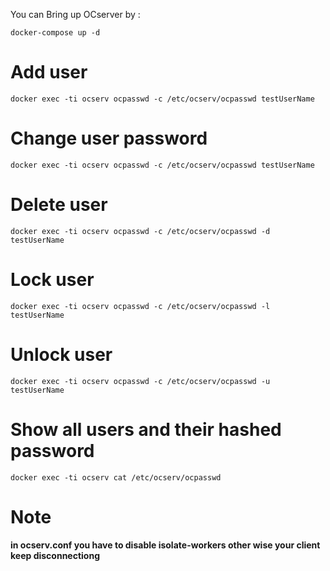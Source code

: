 You can Bring up OCserver by :

```
docker-compose up -d 
```

# Add user
    
```
docker exec -ti ocserv ocpasswd -c /etc/ocserv/ocpasswd testUserName
```
# Change user password
```
docker exec -ti ocserv ocpasswd -c /etc/ocserv/ocpasswd testUserName
```
# Delete user
```
docker exec -ti ocserv ocpasswd -c /etc/ocserv/ocpasswd -d testUserName
```
# Lock user
```
docker exec -ti ocserv ocpasswd -c /etc/ocserv/ocpasswd -l testUserName
```
# Unlock user
```
docker exec -ti ocserv ocpasswd -c /etc/ocserv/ocpasswd -u testUserName
```
# Show all users and their hashed password
```
docker exec -ti ocserv cat /etc/ocserv/ocpasswd
```

# Note 
**in ocserv.conf you have to disable isolate-workers  other wise your client keep disconnectiong**
